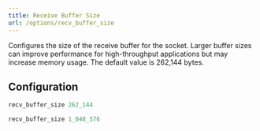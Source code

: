 ```yaml
---
title: Receive Buffer Size
url: /options/recv_buffer_size
---
```


Configures the size of the receive buffer for the socket. Larger buffer sizes can improve performance for high-throughput applications but may increase memory usage. The default value is 262,144 bytes.

## Configuration
```ruby {filename=Itsi.rb}
recv_buffer_size 262_144
```

```ruby {filename=Itsi.rb}
recv_buffer_size 1_048_576
```
